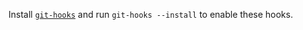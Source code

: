 Install [`git-hooks`](https://github.com/icefox/git-hooks) and 
run `git-hooks --install` to enable these hooks.